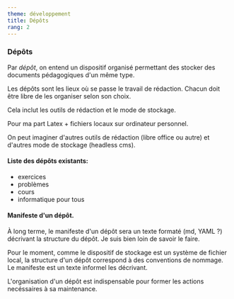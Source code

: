 ```yaml
---
theme: développement
title: Dépôts
rang: 2
---
```

### Dépôts

Par *dépôt*, on entend un dispositif organisé permettant des stocker des documents pédagogiques d'un même type. 

Les dépôts sont les lieux où se passe le travail de rédaction. Chacun doit être libre de les organiser selon son choix.

Cela inclut les outils de rédaction et le mode de stockage.

Pour ma part Latex + fichiers locaux sur ordinateur personnel. 

On peut imaginer d'autres outils de rédaction (libre office ou autre) et d'autres mode de stockage (headless cms).

#### Liste des dépôts existants:
* exercices
* problèmes
* cours
* informatique pour tous

#### Manifeste d'un dépôt.
À long terme, le manifeste d'un dépôt sera un texte formaté (md, YAML ?) décrivant la structure du dépôt. Je suis bien loin de savoir le faire.

Pour le moment, comme le dispositif de stockage est un système de fichier local, la structure d'un dépôt correspond à des conventions de nommage. Le manifeste est un texte informel les décrivant.

L'organisation d'un dépôt est indispensable pour former les actions necéssaires à sa maintenance.
